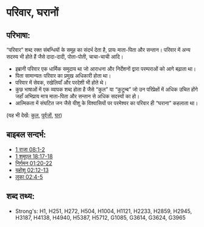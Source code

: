 # परिवार, घरानों #

## परिभाषा: ##

“परिवार” शब्द रक्त संबन्धियों के समूह का संदर्भ देता है, प्रायः माता-पिता और सन्तान। परिवार में अन्य सदस्य भी होते हैं जैसे दादा-दादी, पोता-पोती, चाचा-चाची आदि।

* इब्रानी परिवार एक धार्मिक समुदाय था जो आराधना और निर्देशनों द्वारा परम्पराओं को आगे बढ़ाता था।
* पिता सामान्यतः परिवार का प्रमुख अधिकारी होता था।
* परिवार में सेवक, रखेलियाँ और परदेशी भी होते थे।
* कुछ भाषाओं में एक व्यापक शब्द होता है जैसे “कुल” या “कुटुम्ब” जो उन परिप्रेक्षों में अधिक उचित होंगे जहाँ अभिप्राय मात्र माता-पिता और सन्तान से अधिक सदस्यों का हो।
* आत्मिकता में संघटित जन जैसे यीशु के विश्वासियों पर परमेश्वर का परिवार ही “घराना” कहलाता था।

(यह भी देखें: [कुल](../other/clan.md), [पूर्वजों](../other/father.md), [घर](../other/house.md))

## बाइबल सन्दर्भ: ##

* [1 राजा 08:1-2](rc://en/tn/help/1ki/08/01)
* [1 शमूएल 18:17-18](rc://en/tn/help/1sa/18/17)
* [निर्गमन 01:20-22](rc://en/tn/help/exo/01/20)
* [यहोशू 02:12-13](rc://en/tn/help/jos/02/12)
* [लूका 02:4-5](rc://en/tn/help/luk/02/04)

## शब्द तथ्य: ##

* Strong's: H1, H251, H272, H504, H1004, H1121, H2233, H2859, H2945, H3187, H4138, H4940, H5387, H5712, G1085, G3614, G3624, G3965
